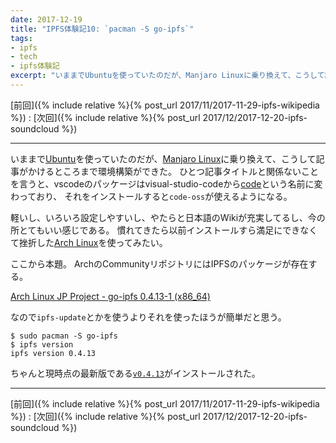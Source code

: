 ```yaml
---
date: 2017-12-19
title: "IPFS体験記10: `pacman -S go-ipfs`"
tags:
- ipfs
- tech
- ipfs体験記
excerpt: "いままでUbuntuを使っていたのだが、Manjaro Linuxに乗り換えて、こうして記事がかけるところまで環境構築ができた。"
---
```


[前回]({% include relative %}{% post_url 2017/11/2017-11-29-ipfs-wikipedia %})
:
[次回]({% include relative %}{% post_url 2017/12/2017-12-20-ipfs-soundcloud %})

---

いままで[Ubuntu](https://www.ubuntu.com/)を使っていたのだが、[Manjaro Linux](https://manjaro.org/)に乗り換えて、こうして記事がかけるところまで環境構築ができた。
ひとつ記事タイトルと関係ないことを言うと、vscodeのパッケージはvisual-studio-codeから[code](https://aur.archlinux.org/packages/code/)という名前に変わっており、
それをインストールすると`code-oss`が使えるようになる。

軽いし、いろいろ設定しやすいし、やたらと日本語のWikiが充実してるし、今の所とてもいい感じである。
慣れてきたら以前インストールすら満足にできなくて挫折した[Arch Linux](https://www.archlinux.org/)を使ってみたい。

ここから本題。
ArchのCommunityリポジトリにはIPFSのパッケージが存在する。

[Arch Linux JP Project - go-ipfs 0.4.13-1 (x86_64)](https://www.archlinux.jp/packages/community/x86_64/go-ipfs/)

なので`ipfs-update`とかを使うよりそれを使ったほうが簡単だと思う。

```console
$ sudo pacman -S go-ipfs
$ ipfs version
ipfs version 0.4.13
```

ちゃんと現時点の最新版である[`v0.4.13`](https://github.com/ipfs/go-ipfs/blob/v0.4.13/CHANGELOG.md)がインストールされた。

---

[前回]({% include relative %}{% post_url 2017/11/2017-11-29-ipfs-wikipedia %})
:
[次回]({% include relative %}{% post_url 2017/12/2017-12-20-ipfs-soundcloud %})